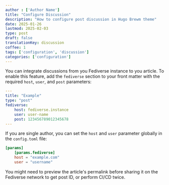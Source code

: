 ```yaml
---
author : ['Author Name']
title: "Configure Discussion"
description: "How to configure post discussion in Hugo Brewm theme"
date: 2025-01-26
lastmod: 2025-02-03
type: post
draft: false
translationKey: discussion
coffee: 1
tags: ['configuration', 'discussion']
categories: ['configuration']
---
```


You can integrate discussions from you Fediverse instance to you article. To enable this feature, add the `fediverse` section to your front matter with the required `host`, `user`, and `post` parameters:

```yaml
---
title: "Example"
type: "post"
fediverse:
    host: fediverse.instance
    user: user-name
    post: 123456789012345678
---
```

If you are single author, you can set the `host` and `user` parameter globally in the `config.toml` file:

```toml
[params]
    [params.fediverse]
    host = "example.com"
    user = "username"
```

You might need to preview the article's permalink before sharing it on the Fediverse network to get post ID, or perform CI/CD twice.